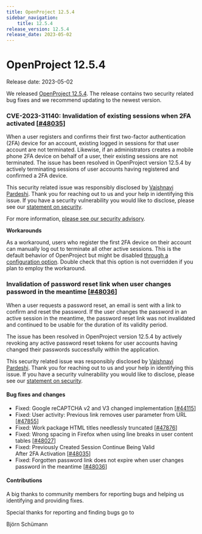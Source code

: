 ```yaml
---
title: OpenProject 12.5.4
sidebar_navigation:
    title: 12.5.4
release_version: 12.5.4
release_date: 2023-05-02
---
```


# OpenProject 12.5.4

Release date: 2023-05-02

We released [OpenProject 12.5.4](https://community.openproject.org/versions/1728).
The release contains two security related bug fixes and we recommend updating to the newest version.



### CVE-2023-31140: Invalidation of existing sessions when 2FA activated \[[#48035](https://community.openproject.org/wp/48035)\]

When a user registers and confirms their first two-factor authentication (2FA) device for an account, existing logged in sessions for that user account are not terminated. Likewise, if an administrators creates a mobile phone 2FA device on behalf of a user, their existing sessions are not terminated. The issue has been resolved in OpenProject version 12.5.4 by actively terminating sessions of user accounts having registered and confirmed a 2FA device.

This security related issue was responsibly disclosed by [Vaishnavi Pardeshi](mailto:researchervaishnavi0@gmail.com). Thank you for reaching out to us and your help in identifying this issue. If you have a security vulnerability you would like to disclose, please see our [statement on security](../../../security-and-privacy/statement-on-security/).

For more information, [please see our security advisory](https://github.com/opf/openproject/security/advisories/GHSA-xfp9-qqfj-x28q).

**Workarounds**

As a workaround, users who register the first 2FA device on their account can manually log out to terminate all other active sessions. This is the default behavior of OpenProject but might be disabled [through a configuration option](../../../installation-and-operations/configuration/#setting-session-options). Double check that this option is not overridden if you plan to employ the workaround.

### Invalidation of password reset link when user changes password in the meantime \[[#48036](https://community.openproject.org/wp/48036)\]

When a user requests a password reset, an email is sent with a link to confirm and reset the password. If the user changes the password in an active session in the meantime, the password reset link was not invalidated and continued to be usable for the duration of its validity period.

The issue has been resolved in OpenProject version 12.5.4 by actively revoking any active password reset tokens for user accounts having changed their passwords successfully within the application.

This security related issue was responsibly disclosed by [Vaishnavi Pardeshi](mailto:researchervaishnavi0@gmail.com). Thank you for reaching out to us and your help in identifying this issue. If you have a security vulnerability you would like to disclose, please see our [statement on security](../../../security-and-privacy/statement-on-security/).

<!--more-->

#### Bug fixes and changes

- Fixed: Google reCAPTCHA v2 and V3 changed implementation \[[#44115](https://community.openproject.org/wp/44115)\]
- Fixed: User activity: Previous link removes user parameter from URL \[[#47855](https://community.openproject.org/wp/47855)\]
- Fixed: Work package HTML titles needlessly truncated \[[#47876](https://community.openproject.org/wp/47876)\]
- Fixed: Wrong spacing in Firefox when using line breaks in user content tables \[[#48027](https://community.openproject.org/wp/48027)\]
- Fixed: Previously Created Session Continue Being Valid After 2FA Activation \[[#48035](https://community.openproject.org/wp/48035)\]
- Fixed: Forgotten password link does not expire when user changes password in the meantime \[[#48036](https://community.openproject.org/wp/48036)\]

#### Contributions
A big thanks to community members for reporting bugs and helping us identifying and providing fixes.

Special thanks for reporting and finding bugs go to

Björn Schümann

